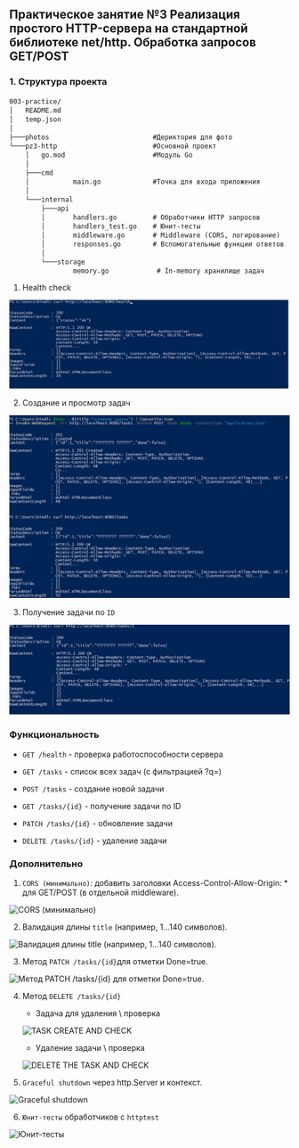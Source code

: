 ## Практическое занятие №3 Реализация простого HTTP-сервера на стандартной библиотеке net/http. Обработка запросов GET/POST

### 1. Структура проекта

```
003-practice/
│   README.md
│   temp.json
│
├───photos                          #Дериктория для фото
└───pz3-http                        #Основной проект
    │   go.mod                      #Модуль Go
    │
    ├───cmd
    │           main.go             #Точка для входа приложения
    │
    └───internal
        ├───api
        │       handlers.go         # Обработчики HTTP запросов
        │       handlers_test.go    # Юнит-тесты
        │       middleware.go       # Middleware (CORS, логирование)
        │       responses.go        # Вспомогательные функции ответов
        │
        └───storage
                memory.go            # In-memory хранилище задач
```

1. Health check

![Health check](./photos/Heath_check.png)

2. Создание и просмотр задач

![tasks](./photos/tasks.png)

3. Получение задачи по `ID`

![ID TASK](./photos/ID.png)

### Функциональность

- `GET /health` - проверка работоспособности сервера

- `GET /tasks` - список всех задач (с фильтрацией ?q=)

- `POST /tasks` - создание новой задачи

- `GET /tasks/{id}` - получение задачи по ID

- `PATCH /tasks/{id}` - обновление задачи

- `DELETE /tasks/{id}` - удаление задачи

### Дополнительно

1. `CORS (минимально)`: добавить заголовки Access-Control-Allow-Origin: * для GET/POST (в отдельной middleware).

![CORS (минимально)](./photos/п1.png)

2. Валидация длины `title` (например, 1…140 символов).

![Валидация длины title (например, 1…140 символов).](./photos/п2.png)

3. Метод `PATCH /tasks/{id}`для отметки Done=true.

![Метод PATCH /tasks/{id} для отметки Done=true.](./photos/п3.png)

4. Метод `DELETE /tasks/{id}`

    - Задача для удаления \ проверка

    ![TASK CREATE AND CHECK](./photos/п4_1.png)

    - Удаление задачи \ проверка

    ![DELETE THE TASK AND CHECK](./photos/п4_2.png)

5. `Graceful shutdown` через http.Server и контекст.

![Graceful shutdown](./photos/п5.png)

6. `Юнит-тесты` обработчиков с `httptest`

![Юнит-тесты](./photos/п6.png)